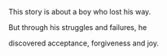 This story is about a boy who lost his way.

But through his struggles and failures, he 

discovered acceptance, forgiveness and joy.